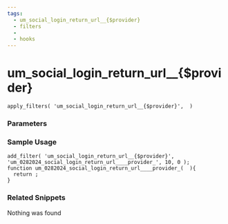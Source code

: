 ```yaml
---
tags: 
  - um_social_login_return_url__{$provider}
  - filters
  - 
  - hooks
---
```

# um\_social\_login\_return\_url\_\_{$provider}

``` php:no-line-numbers
apply_filters( 'um_social_login_return_url__{$provider}',  )
```
<div class='hook-sep'></div>

### Parameters

<div class='hook-sep'></div>



### Sample Usage

``` php:no-line-numbers
add_filter( 'um_social_login_return_url__{$provider}', 'um_0282024_social_login_return_url____provider_', 10, 0 );
function um_0282024_social_login_return_url____provider_(  ){
  return ;
}
```
<div class='hook-sep'></div>



### Related Snippets

Nothing was found

